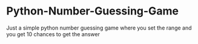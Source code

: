 # Python-Number-Guessing-Game

Just a simple python number guessing game where you set the range and you get 10 chances to get the answer
